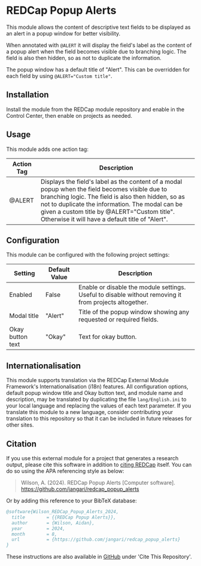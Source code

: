# REDCap Popup Alerts

This module allows the content of descriptive text fields to be displayed as an alert in a popup window for better visibility.

When annotated with `@ALERT` it will display the field's label as the content of a popup alert when the field becomes visible due to branching logic. The field is also then hidden, so as not to duplicate the information.

The popup window has a default title of "Alert". This can be overridden for each field by using `@ALERT="Custom title"`.

## Installation

Install the module from the REDCap module repository and enable in the Control Center, then enable on projects as needed.

## Usage

This module adds one action tag:

| Action Tag | Description |
| --- | --- |
| @ALERT | Displays the field's label as the content of a modal popup when the field becomes visible due to branching logic. The field is also then hidden, so as not to duplicate the information. The modal can be given a custom title by @ALERT="Custom title". Otherwise it will have a default title of "Alert". |

## Configuration

This module can be configured with the following project settings:

| Setting | Default Value | Description |
| --- | --- | --- |
| Enabled | False | Enable or disable the module settings. Useful to disable without removing it from projects altogether. |
| Modal title | "Alert" | Title of the popup window showing any requested or required fields. |
| Okay button text | "Okay" | Text for okay button. |

## Internationalisation

This module supports translation via the REDCap External Module Framework's Internationalisation (i18n) features. All configuration options, default popup window title and Okay button text, and module name and description, may be translated by duplicating the file `lang/English.ini` to your local language and replacing the values of each text parameter. If you translate this module to a new language, consider contributing your translation to this repository so that it can be included in future releases for other sites.

## Citation

If you use this external module for a project that generates a research output, please cite this software in addition to [citing REDCap](https://projectredcap.org/resources/citations/) itself. You can do so using the APA referencing style as below:

> Wilson, A. (2024). REDCap Popup Alerts [Computer software]. https://github.com/jangari/redcap_popup_alerts

Or by adding this reference to your BibTeX database:

```bibtex
@software{Wilson_REDCap_Popup_Alerts_2024,
  title        = {{REDCap Popup Alerts}},
  author       = {Wilson, Aidan},
  year         = 2024,
  month        = 8,
  url          = {https://github.com/jangari/redcap_popup_alerts}
}
```
These instructions are also available in [GitHub](https://github.com/jangari/redcap_popup_alerts/) under 'Cite This Repository'.

